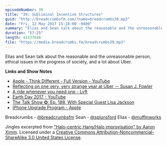 ```yaml
---
episodeNumber: 39
title: "39: Subliminal Incentive Structures"
guid: "http://breadcrumbsfm.com/?name=breadcrumbs39.mp3"
date: "Fri, 12 May 2017 15:18:00 -0400"
summary: "Elias and Sean talk about the reasonable and the unreasonable person, ethical issues in the progress of society, and a lot about Uber."
duration: "57:25"
length: 41337648
file: "https://media.breadcrumbs.fm/breadcrumbs39.mp3"
---
```

Elias and Sean talk about the reasonable and the unreasonable person, ethical issues in the progress of society, and a lot about Uber.

**Links and Show Notes** 
- [Apple - Think Different - Full Version - YouTube](https://youtu.be/cFEarBzelBs)
- [ Reflecting on one very, very strange year at Uber -- Susan J. Fowler](https://www.susanjfowler.com/blog/2017/2/19/reflecting-on-one-very-strange-year-at-uber)
- [A ride whenever you need one - Lyft](https://www.lyft.com/)
- [ Earth Day 2017 - YouTube](https://www.youtube.com/playlist?list=PLHFlHpPjgk73pyiy3EL9cGTO8wnJN7h2F)
- [The Talk Show ✪: Ep. 188, With Special Guest Lisa Jackson](https://daringfireball.net/thetalkshow/2017/04/21/ep-188)
- [ iPhone Upgrade Program - Apple](https://www.apple.com/shop/iphone/iphone-upgrade-program?afid=p238%7CsGqFrDGRl-dt_mtid_1870765e38482_pcrid_164984360861_&cid=aos-us-kwgo-iphone--slid--product-)

Breadcrumbs - [@breadcrumbsfm](https://twitter.com/breadcrumbsfm) Sean - [@splunsford](https://twitter.com/splunsford) Elias - [@muffinworks](https://twitter.com/muffinworks)

Jingles excerpted from [ "Halo-centric Hang/Halo improvisation" by Aaron Ximm](http://freemusicarchive.org/music/aaron_ximm/handpans_and_the_hang/). Licensed under a [Creative Commons Attribution-Noncommercial-ShareAlike 3.0 United States License](http://creativecommons.org/licenses/by-nc-sa/3.0/us/).